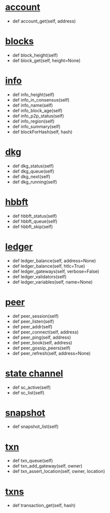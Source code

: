 # [account](https://github.com/helium/miner/tree/master/src/jsonrpc/miner_jsonrpc_accounts.erl)
 - def account_get(self, address)

# [blocks](https://github.com/helium/miner/tree/master/src/jsonrpc/miner_jsonrpc_blocks.erl)
 - def block_height(self)
 - def block_get(self, height=None)

# [info](https://github.com/helium/miner/tree/master/src/jsonrpc/miner_jsonrpc_info.erl)
 - def info_height(self)
 - def info_in_consensus(self) 
 - def info_name(self)
 - def info_block_age(self)
 - def info_p2p_status(self) 
 - def info_region(self)
 - def info_summary(self)
 - def blockForHash(self, hash)

# [dkg](https://github.com/helium/miner/tree/master/src/jsonrpc/miner_jsonrpc_dkg.erl)
 - def dkg_status(self)
 - def dkg_queue(self)
 - def dkg_next(self)
 - def dkg_running(self)

# [hbbft](https://github.com/helium/miner/tree/master/src/jsonrpc/miner_jsonrpc_hbbft.erl)
 - def hbbft_status(self)
 - def hbbft_queue(self)
 - def hbbft_skip(self)

# [ledger](https://github.com/helium/miner/tree/master/src/jsonrpc/miner_jsonrpc_ledger.erl)
 - def ledger_balance(self, address=None)
 - def ledger_balance(self, htlc=True)
 - def ledger_gateways(self, verbose=False)
 - def ledger_validators(self)
 - def ledger_variables(self, name=None)

# [peer](https://github.com/helium/miner/tree/master/src/jsonrpc/miner_jsonrpc_peer.erl)
  - def peer_session(self)
  - def peer_listen(self)
  - def peer_addr(self)
  - def peer_connect(self, address)
  - def peer_ping(self, address)
  - def peer_book(self, address)
  - def peer_gossip_peers(self)
  - def peer_refresh(self, address=None)
    
# [state channel](https://github.com/helium/miner/tree/master/src/jsonrpc/miner_jsonrpc_sc.erl)
 - def sc_active(self)
 - def sc_list(self)

# [snapshot](https://github.com/helium/miner/tree/master/src/jsonrpc/miner_jsonrpc_snapshot.erl)
 - def snapshot_list(self)

# [txn](https://github.com/helium/miner/tree/master/src/jsonrpc/miner_jsonrpc_txn.erl)
 - def txn_queue(self)
 - def txn_add_gateway(self, owner)
 - def txn_assert_location(self, owner, location)

# [txns](https://github.com/helium/miner/tree/master/src/jsonrpc/miner_jsonrpc_txns.erl)
- def transaction_get(self, hash)